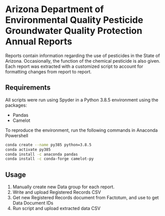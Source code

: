 # Arizona Department of Environmental Quality Pesticide Groundwater Quality Protection Annual Reports

Reports contain information regarding the use of pesticides in the State of Arizona.  Occasionally, the function of the chemical pesticide is also given.  Each report was extracted with a customized script to account for formatting changes from report to report.

## Requirements

All scripts were run using Spyder in a Python 3.8.5 environment using the packages:
* Pandas
* Camelot


To reproduce the environment, run the following commands in Anaconda Powershell
```bash
conda create --name py385 python=3.8.5
conda activate py385
conda install -c anaconda pandas
conda install -c conda-forge camelot-py
```

## Usage

1. Manually create new Data group for each report.
2. Write and upload Registered Records CSV
3. Get new Registered Records document from Factotum, and use to get Data Document IDs
4. Run script and upload extracted data CSV
